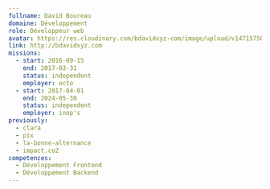 ```yaml
---
fullname: David Boureau
domaine: Développement
role: Développeur web
avatar: https://res.cloudinary.com/bdavidxyz-com/image/upload/v1471575050/menice3_reoxvv.png
link: http://bdavidxyz.com
missions:
  - start: 2016-09-15
    end: 2017-03-31
    status: independent
    employer: octo
  - start: 2017-04-01
    end: 2024-05-30
    status: independent
    employer: inop's
previously:
  - clara
  - pix
  - la-bonne-alternance
  - impact.co2
competences:
  - Développement Frontend
  - Développement Backend
---
```

